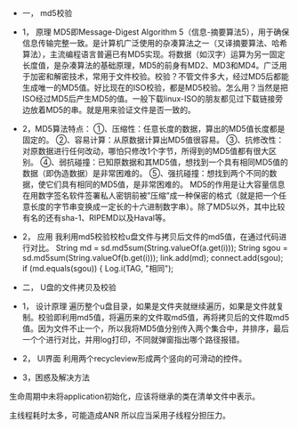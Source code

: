 - 一，	md5校验
- 1，	原理
MD5即Message-Digest Algorithm 5（信息-摘要算法5），用于确保信息传输完整一致。是计算机广泛使用的杂凑算法之一（又译摘要算法、哈希算法），主流编程语言普遍已有MD5实现。将数据（如汉字）运算为另一固定长度值，是杂凑算法的基础原理，MD5的前身有MD2、MD3和MD4。广泛用于加密和解密技术，常用于文件校验。校验？不管文件多大，经过MD5后都能生成唯一的MD5值。好比现在的ISO校验，都是MD5校验。怎么用？当然是把ISO经过MD5后产生MD5的值。一般下载linux-ISO的朋友都见过下载链接旁边放着MD5的串。就是用来验证文件是否一致的。
- 2，MD5算法特点：
①、压缩性：任意长度的数据，算出的MD5值长度都是固定的。
②、容易计算：从原数据计算出MD5值很容易。
③、抗修改性：对原数据进行任何改动，哪怕只修改1个字节，所得到的MD5值都有很大区别。
④、弱抗碰撞：已知原数据和其MD5值，想找到一个具有相同MD5值的数据（即伪造数据）是非常困难的。
⑤、强抗碰撞：想找到两个不同的数据，使它们具有相同的MD5值，是非常困难的。
MD5的作用是让大容量信息在用数字签名软件签署私人密钥前被”压缩”成一种保密的格式（就是把一个任意长度的字节串变换成一定长的十六进制数字串）。除了MD5以外，其中比较有名的还有sha-1、RIPEMD以及Haval等。
- 2，	应用
我利用md5校验校检u盘文件与拷贝后文件的md5值，在通过代码进行对比。
String md = sd.md5sum(String.valueOf(a.get(i)));
String sgou = sd.md5sum(String.valueOf(b.get(i)));
link.add(md);
connect.add(sgou);
if (md.equals(sgou)) {
    Log.i(TAG, "相同");


- 二，	U盘的文件拷贝及校验
- 1，	设计原理
遍历整个u盘目录，如果是文件夹就继续遍历，如果是文件就复制。校验即利用md5值，将遍历来的文件取md5值，再将拷贝后的文件取md5值。因为文件不止一个，所以我将MD5值分别传入两个集合中，并排序，最后一个个进行对比，并用log打印，不同就弹窗指出哪个路径报错。
- 2，	UI界面
利用两个recycleview形成两个竖向的可滑动的控件。
 
- 3，困惑及解决方法
 
生命周期中未将application初始化，应该将继承的类在清单文件中表示。
 
主线程耗时太多，可能造成ANR
所以应当采用子线程分担压力。
 
